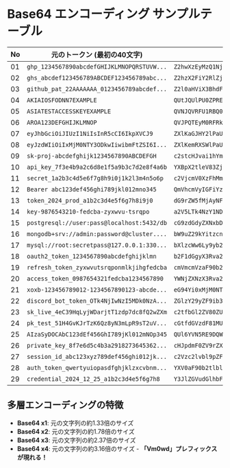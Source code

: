 # Base64 エンコーディング サンプルテーブル

| No | 元のトークン (最初の40文字) | Base64 x1 | Base64 x2 | Base64 x3 | Base64 x4 |
|----|------------------------------|-----------|-----------|-----------|-----------|
| 01 | `ghp_1234567890abcdefGHIJKLMNOPQRSTUVW...` | `Z2hwXzEyMzQ1Njc4OTBhYmNkZWZHSE...VWV1hZWjEy` | `WjJod1h6RXlNelExTmpjNE9UQmhZbU...FoWldqRXk=` | `V2pKb2QxaDZSWGxOZWxFeFRtcGpORT...RxUlhrPQ==` | `VjJwS2IyUXhhRFpTV0d4T1pXeEZlRl...xoclBRPT0=` |
| 02 | `ghs_abcdef123456789ABCDEF123456789abc...` | `Z2hzX2FiY2RlZjEyMzQ1Njc4OUFCQ0...FiY2RlZjEy` | `WjJoelgyRmlZMlJsWmpFeU16UTFOam...JSbFpqRXk=` | `V2pKb2VsZ3lSbWxaTWxKc1dtcEZlVT...BxUlhrPQ==` | `VjJwS2IyVnNaM2xTYld4YVRXeEtjMW...xoclBRPT0=` |
| 03 | `github_pat_22AAAAAAA_0123456789abcdef...` | `Z2l0aHViX3BhdF8yMkFBQUFBQUFfMD...RVVldYWVo=` | `WjJsMGFIVmlYM0JoZEY4eU1rRkJRVU...RZV1ZvPQ==` | `V2pKc01HRklWbWxZTTBKb1pFWTRlVT...FadlBRPT0=` | `VjJwS2MwMUhSa2xXYld4WlRUQktiMX...RsQlJQVDA9` |
| 04 | `AKIAIOSFODNN7EXAMPLE` | `QUtJQUlPU0ZPRE5ON0VYQU1QTEU=` | `UVV0SlFVbFBVMFpQUkU1T04wVllRVTFRVEVVPQ==` | `VVZWMFNsRlZiRkJWTUZwUVVrVTFUMD...ZWUFE9PQ==` | `VlZaV01GTnNSbFppUmtKV1RVWndVVl...ZFOVBRPT0=` |
| 05 | `ASIATESTACCESSKEYEXAMPLE` | `QVNJQVRFU1RBQ0NFU1NLRVlFWEFNUExF` | `UVZOSlFWUkZVMVJCUTBORlUxTkxSVmxGV0VGTlVFeEY=` | `VVZaT1NsRldVa1pWTVZKQ1VUQk9SbF...xWRmVFWT0=` | `VlZaYVQxTnNSbGRWYTFwV1RWWktRMV...JtVkZXVDA9` |
| 06 | `AROA123DEFGHIJKLMNOP` | `QVJPQTEyM0RFRkdISUpLTE1OT1A=` | `UVZKUFFURXlNMFJGUmtkSVNVcExURTFPVDFBPQ==` | `VVZaS1VGRlVSWGxOTUZKR1VtdGtTVk...ZCUFE9PQ==` | `VlZaYVMxVkdSbFZTV0d4T1RVWktSMV...ZFOVBRPT0=` |
| 07 | `eyJhbGciOiJIUzI1NiIsInR5cCI6IkpXVCJ9` | `ZXlKaGJHY2lPaUpJVXpJMU5pSXNJbl...lrcFhWQ0o5` | `WlhsS2FHSkhZMmxQYVVwSlZYcEpNVT...NGaFdRMG81` | `V2xoc1MyRkhTa2haTW14UVlWVndTbF...RSTUc4MQ==` | `VjJ4b2MxTXlSa2hUYTJoYVRXMTRVVm...M0TVE9PQ==` |
| 08 | `eyJzdWIiOiIxMjM0NTY3ODkwIiwibmFtZSI6I...` | `ZXlKemRXSWlPaUl4TWpNME5UWTNPRG...dSRzlsSW4w` | `WlhsS2VtUlhTV2xQYVVsNFRXcE5NRT...psc1NXNHc=` | `V2xoc1MyVnRVbGhUVjJ4UVlWVnNORl...FOWE5IYz0=` | `VjJ4b2MxTXlWblJWYkdoVVZqSjRVVm...VJWXowPQ==` |
| 09 | `sk-proj-abcdefghijk1234567890ABCDEFGH` | `c2stcHJvai1hYmNkZWZnaGlqazEyMz...NERUZHSA==` | `YzJzdGNISnZhaTFoWW1Oa1pXWm5hR2...pIU0E9PQ==` | `WXpKemRHTklTblpoYVRGb1dXMU9hMX...UwRTlQUT09` | `V1hwS2VtUkhUa2xUYmxwb1lWUkdiMW...JUbFFVVDA5` |
| 10 | `api_key_7f3e4b9a2c6d8e1f5a9b3c7d2e8f4a6b` | `YXBpX2tleV83ZjNlNGI5YTJjNmQ4ZT...hmNGE2Yg==` | `WVhCcFgydGxlVjgzWmpObE5HSTVZVE...dFMllnPT0=` | `V1ZoQ2NGZ3lkR3hsVmpneldtcE9iRT...xuUFQwPQ==` | `VjFab1EyTkdaM2xrUjNoc1ZtcG5lbG...ZRd1BRPT0=` |
| 11 | `secret_1a2b3c4d5e6f7g8h9i0j1k2l3m4n5o6p` | `c2VjcmV0XzFhMmIzYzRkNWU2ZjdnOG...NtNG41bzZw` | `YzJWamNtVjBYekZoTW1Jell6UmtOV1...QxYnpadw==` | `WXpKV2FtTnRWakJZZWtab1RXMUplbG...lucGFkdz09` | `V1hwS1YyRnRUblJXYWtKWlpXdGFiMV...NHRmtkejA5` |
| 12 | `Bearer abc123def456ghi789jkl012mno345` | `QmVhcmVyIGFiYzEyM2RlZjQ1NmdoaT...1ubzM0NQ==` | `UW1WaGNtVnlJR0ZpWXpFeU0yUmxaal...0wTlE9PQ==` | `VVcxV2FHTnRWbmxKUjBacFdYcEZlVT...RsRTlQUT09` | `VlZjeFYyRkhUblJXYm14S1VqQmFjRm...JUbFFVVDA5` |
| 13 | `token_2024_prod_a1b2c3d4e5f6g7h8i9j0` | `dG9rZW5fMjAyNF9wcm9kX2ExYjJjM2...c3aDhpOWow` | `ZEc5clpXNWZNakF5TkY5d2NtOWtYMk...FEaHBPV293` | `WkVjNWNscFhOV1pOYWtGNVRrWTVkMk...JQVjI5Mw==` | `V2tWak5XTnNjRmhPVjFwT1lXdEdOVl...k1TXc9PQ==` |
| 14 | `key-9876543210-fedcba-zyxwvu-tsrqpo` | `a2V5LTk4NzY1NDMyMTAtZmVkY2JhLX...10c3JxcG8=` | `YTJWNUxUazROelkxTkRNeU1UQXRabV...MzSnhjRzg9` | `WVRKV05VeFVhelJPZWxreFRrUk5lVT...hqUnpnOQ==` | `V1ZSS1YwNVZlRlZoZWxKUFpXeHJlRl...BuT1E9PQ==` |
| 15 | `postgresql://user:pass@localhost:5432/db` | `cG9zdGdyZXNxbDovL3VzZXI6cGFzc0...QzMi9kYg==` | `Y0c5emRHZHlaWE54YkRvdkwzVnpaWE...k5a1lnPT0=` | `WTBjNWVtUkhaSGxhV0U1NFlrUnZka3...xuUFQwPQ==` | `V1RCak5XVnRVa2hhU0d4aFYwVTFORm...ZRd1BRPT0=` |
| 16 | `mongodb+srv://admin:password@cluster....` | `bW9uZ29kYitzcnY6Ly9hZG1pbjpwYX...dvZGIubmV0` | `Ylc5dVoyOWtZaXR6Y25ZNkx5OWhaRz...l1Ym1WMA==` | `WWxjNWRWb3lPV3RaYVhSNlkyNVpOa3...FXTUE9PQ==` | `V1d4ak5XUldiM2xQVjNSYVlWaFNObG...RVRTlQUT09` |
| 17 | `mysql://root:secretpass@127.0.0.1:330...` | `bXlzcWw6Ly9yb290OnNlY3JldHBhc3...F0YWJhc2U=` | `YlhsemNXdzZMeTl5YjI5ME9uTmxZM0...poYzJVPQ==` | `WWxoc2VtTlhkelpNZVRsNVlqSTVNRT...pWUFE9PQ==` | `V1d4b2MyVnRUbGhrZWxwTlpWUnNOVm...VGRTlQUT09` |
| 18 | `oauth2_token_1234567890abcdefghijklmn` | `b2F1dGgyX3Rva2VuXzEyMzQ1Njc4OT...lqa2xtbg==` | `YjJGMWRHZ3lYM1J2YTJWdVh6RXlNel...h0Ymc9PQ==` | `WWpKR01XUkhaM2xZTTFKMllUSldkVm...ltYzlQUT09` | `V1dwS1IwMVhVa2hhTTJ4WlRURktNbG...l6bFFVVDA5` |
| 19 | `refresh_token_zyxwvutsrqponmlkjihgfedcba` | `cmVmcmVzaF90b2tlbl96eXh3dnV0c3...ZlZGNiYQ==` | `Y21WbWNtVnphRjkwYjJ0bGJsOTZlWG...dOaVlRPT0=` | `WTIxV2JXTnRWbnBoUmprd1lqSjBiR0...xSUFQwPQ==` | `V1RJeFYySlhUblJXYm5Cb1VtcHJkMW...ZRd1BRPT0=` |
| 20 | `access_token_0987654321fedcba1234567890` | `YWNjZXNzX3Rva2VuXzA5ODc2NTQzMj...M0NTY3ODkw` | `WVdOalpYTnpYM1J2YTJWdVh6QTVPRG...kzT0Rrdw==` | `V1ZkT2FscFlUbnBZTTFKMllUSldkVm...QwUnJkdz09` | `VjFaa1QyRnNjRmxVYm5CWlRURktNbG...VuSmtkejA5` |
| 21 | `xoxb-123456789012-1234567890123-abcde...` | `eG94Yi0xMjM0NTY3ODkwMTItMTIzND...JzdHV2d3g=` | `ZUc5NFlpMHhNak0wTlRZM09Ea3dNVE...YyZDNnPQ==` | `WlVjNU5GbHBNSGhOYWswd1RsUlpNMD...ROblBRPT0=` | `V2xWak5VNUdiSEJOU0doT1lXc3dkMV...xCUlBUMD0=` |
| 22 | `discord_bot_token_OTk4NjIwNzI5MDk0NzA...` | `ZGlzY29yZF9ib3RfdG9rZW5fT1RrNE...56QTVNalU0` | `WkdselkyOXlaRjlpYjNSZmRHOXJaVz...RWTmFsVTA=` | `V2tkc2Vsa3lPWGxhUmpscFlqTlNabV...ZzVlRBPQ==` | `VjJ0a2MyVnNhM2xQV0d4aFVtcHNjRm...xSQlBRPT0=` |
| 23 | `sk_live_4eC39HqLyjWDarjtT1zdp7dc8fQ2wZXm` | `c2tfbGl2ZV80ZUMzOUhxTHlqV0Rhcm...Eyd1pYbQ==` | `YzJ0ZmJHbDJaVjgwWlVNek9VaHhUSG...FwWWJRPT0=` | `WXpKMFptSkhiREphVmpnd1dsVk5laz...pSUFQwPQ==` | `V1hwS01GcHRTa2hpUkVwaFZtcG5kMW...ZRd1BRPT0=` |
| 24 | `pk_test_51H4GvKJrTzK6Qz8yN3mLpR9sT2uV...` | `cGtfdGVzdF81MUg0R3ZLSnJUeks2UX...J1VjF3WDV5` | `Y0d0ZmRHVnpkRjgxTVVnMFIzWkxTbk...pGM1dEVjU=` | `WTBkMFptUkhWbnBrUmpneFRWVm5NRk...RFVmpVPQ==` | `V1RCa01GcHRVa2hXYm5CclVtcG5lRl...1wVlBRPT0=` |
| 25 | `AIzaSyDOCAbC123dEf456GhI789jKl012mNOp345` | `QUl6YVN5RE9DQWJDMTIzZEVmNDU2R2...5PcDM0NQ==` | `UVVsNllWTjVSRTlEUVdKRE1USXpaRV...RNME5RPT0=` | `VVZWc05sbFdUalZTUlRsRVVWZEtSRT...VSUFQwPQ==` | `VlZaV2MwNXNiRmRVYWxaVFVsUnNSVl...ZRd1BRPT0=` |
| 26 | `private_key_8f7e6d5c4b3a2918273645362...` | `cHJpdmF0ZV9rZXlfOGY3ZTZkNWM0Yj...cxODI5Mw==` | `Y0hKcGRtRjBaVjlyWlhsZk9HWTNaVF...9ESTVNdz09` | `WTBoS2NHUnRSakJhVmpseVdsaHNaaz...RWTmR6MDk=` | `V1RCb1MyTkhVblJTYWtKaFZtcHNlVm...RtUjZNRGs9` |
| 27 | `session_id_abc123xyz789def456ghi012jk...` | `c2Vzc2lvbl9pZF9hYmMxMjN4eXo3OD...Jqa2wzNDU=` | `YzJWemMybHZibDlwWkY5aFltTXhNak...J3ek5EVT0=` | `WXpKV2VtTXliSFppYkRsd1drWTVhRm...VFVlQwPQ==` | `V1hwS1YyVnRUWGxpU0ZwcFlrUnNkMW...xRd1BRPT0=` |
| 28 | `auth_token_qwertyuiopasdfghjklzxcvbnm...` | `YXV0aF90b2tlbl9xd2VydHl1aW9wYX...EyMzQ1Ng==` | `WVhWMGFGOTBiMnRsYmw5eGQyVnlkSG...16UTFOZz09` | `V1ZoV01HRkdPVEJpTW5Sc1ltdzVlR1...RGT1p6MDk=` | `VjFab1YwMUhSa2RQVkVKcFRXNVNjMW...QxcDZNRGs9` |
| 29 | `credential_2024_12_25_a1b2c3d4e5f6g7h8` | `Y3JlZGVudGlhbF8yMDI0XzEyXzI1X2...VmNmc3aDg=` | `WTNKbFpHVnVkR2xoYkY4eU1ESTBYek...MzYURnPQ==` | `V1ROS2JGcEhWblZrUjJ4b1lrWTRlVT...lVUm5QUT09` | `VjFST1MySkdjRWhXYmxaclVqSjRiMW...VtNVFVVDA5` |

## 多層エンコーディングの特徴

- **Base64 x1**: 元の文字列の約1.33倍のサイズ
- **Base64 x2**: 元の文字列の約1.78倍のサイズ
- **Base64 x3**: 元の文字列の約2.37倍のサイズ
- **Base64 x4**: 元の文字列の約3.16倍のサイズ - **「Vm0wd」プレフィックスが現れる！**
